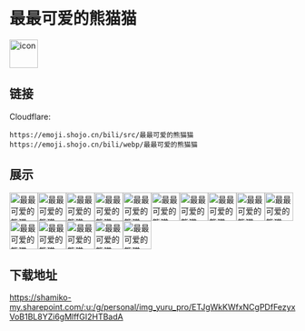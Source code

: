 # 最最可爱的熊猫猫
<img src="https://emoji.shojo.cn/bili/src/最最可爱的熊猫猫/icon.png" width="50" height="50" alt="icon">

## 链接
Cloudflare:
```
https://emoji.shojo.cn/bili/src/最最可爱的熊猫猫
https://emoji.shojo.cn/bili/webp/最最可爱的熊猫猫
```
## 展示
<img src="https://emoji.shojo.cn/bili/src/最最可爱的熊猫猫/最最可爱的熊猫猫-抱抱.png" width="50" height="50" alt="最最可爱的熊猫猫-抱抱"><img src="https://emoji.shojo.cn/bili/src/最最可爱的熊猫猫/最最可爱的熊猫猫-别来沾边.png" width="50" height="50" alt="最最可爱的熊猫猫-别来沾边"><img src="https://emoji.shojo.cn/bili/src/最最可爱的熊猫猫/最最可爱的熊猫猫-乖巧.png" width="50" height="50" alt="最最可爱的熊猫猫-乖巧"><img src="https://emoji.shojo.cn/bili/src/最最可爱的熊猫猫/最最可爱的熊猫猫-揉脸.png" width="50" height="50" alt="最最可爱的熊猫猫-揉脸"><img src="https://emoji.shojo.cn/bili/src/最最可爱的熊猫猫/最最可爱的熊猫猫-围观.png" width="50" height="50" alt="最最可爱的熊猫猫-围观"><img src="https://emoji.shojo.cn/bili/src/最最可爱的熊猫猫/最最可爱的熊猫猫-叉会腰.png" width="50" height="50" alt="最最可爱的熊猫猫-叉会腰"><img src="https://emoji.shojo.cn/bili/src/最最可爱的熊猫猫/最最可爱的熊猫猫-虚弱.png" width="50" height="50" alt="最最可爱的熊猫猫-虚弱"><img src="https://emoji.shojo.cn/bili/src/最最可爱的熊猫猫/最最可爱的熊猫猫-熬夜赶稿.png" width="50" height="50" alt="最最可爱的熊猫猫-熬夜赶稿"><img src="https://emoji.shojo.cn/bili/src/最最可爱的熊猫猫/最最可爱的熊猫猫-鼓掌.png" width="50" height="50" alt="最最可爱的熊猫猫-鼓掌"><img src="https://emoji.shojo.cn/bili/src/最最可爱的熊猫猫/最最可爱的熊猫猫-送fafa.png" width="50" height="50" alt="最最可爱的熊猫猫-送fafa"><img src="https://emoji.shojo.cn/bili/src/最最可爱的熊猫猫/最最可爱的熊猫猫-摸摸头.png" width="50" height="50" alt="最最可爱的熊猫猫-摸摸头"><img src="https://emoji.shojo.cn/bili/src/最最可爱的熊猫猫/最最可爱的熊猫猫-好耶.png" width="50" height="50" alt="最最可爱的熊猫猫-好耶"><img src="https://emoji.shojo.cn/bili/src/最最可爱的熊猫猫/最最可爱的熊猫猫-悠闲.png" width="50" height="50" alt="最最可爱的熊猫猫-悠闲"><img src="https://emoji.shojo.cn/bili/src/最最可爱的熊猫猫/最最可爱的熊猫猫-干饭.png" width="50" height="50" alt="最最可爱的熊猫猫-干饭"><img src="https://emoji.shojo.cn/bili/src/最最可爱的熊猫猫/最最可爱的熊猫猫-魔法.png" width="50" height="50" alt="最最可爱的熊猫猫-魔法">

## 下载地址

https://shamiko-my.sharepoint.com/:u:/g/personal/img_yuru_pro/ETJgWkKWfxNCgPDfFezyxVoB1BL8YZi6gMlffGI2HTBadA